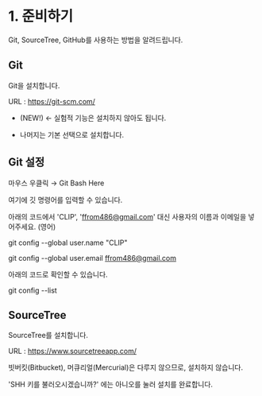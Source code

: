 # 1. 준비하기

Git, SourceTree, GitHub를 사용하는 방법을 알려드립니다.



## Git

Git을 설치합니다.

URL : https://git-scm.com/

* (NEW!) ← 실험적 기능은 설치하지 않아도 됩니다.

* 나머지는 기본 선택으로 설치합니다.


## Git 설정

마우스 우클릭 → Git Bash Here

여기에 깃 명령어를 입력할 수 있습니다.

아래의 코드에서 'CLIP', 'ffrom486@gmail.com' 대신 사용자의 이름과 이메일을 넣어주세요. (영어)


git config --global user.name "CLIP"

git config --global user.email ffrom486@gmail.com


아래의 코드로 확인할 수 있습니다.


git config --list


## SourceTree

SourceTree를 설치합니다.

URL : https://www.sourcetreeapp.com/

빗버킷(Bitbucket), 머큐리얼(Mercurial)은 다루지 않으므로, 설치하지 않습니다.

'SHH 키를 불러오시겠습니까?' 에는 아니오를 눌러 설치를 완료합니다. 




